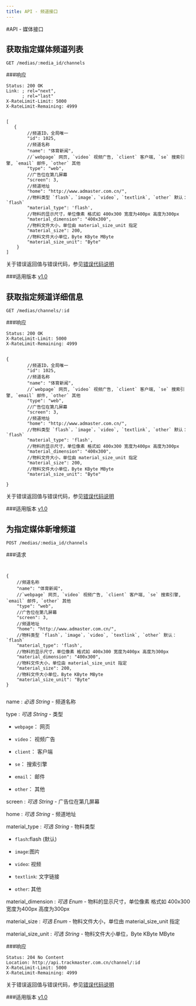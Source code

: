 ```yaml
---
title: API - 频道接口
---
```


#API - 媒体接口


<h2 id="p1">获取指定媒体频道列表</h2>

    GET /medias/:media_id/channels

###响应
<pre class="headers">
<code>Status: 200 OK
Link: <http://api.trackmaster.com.cn/channels?page=2>; rel="next",
      <http://api.trackmaster.com.cn/channels?page=10>; rel="last"
X-RateLimit-Limit: 5000
X-RateLimit-Remaining: 4999
</code></pre>
<pre class="highlight">
<code class="language-javascript">
[
   {
        //频道ID，全局唯一
        "id": 1025,
        //频道名称
        "name": "体育新闻",
        //`webpage` 网页, `video` 视频广告, `client` 客户端, `se` 搜索引擎, `email` 邮件, `other` 其他
        "type": "web",
        //广告位在第几屏幕
        "screen": 3,
        //频道地址
        "home": "http://www.admaster.com.cn/",
        //物料类型 `flash`，`image`，`video`, `textlink`, `other` 默认：`flash`
        "material_type": 'flash',
        //物料的显示尺寸，单位像素 格式如 400x300 宽度为400px 高度为300px
        "material_dimension": "400x300",
        //物料文件大小，单位由 material_size_unit 指定
        "material_size": 200,
        //物料文件大小单位，Byte KByte MByte
        "material_size_unit": "Byte"
    }
]
</code></pre>

关于错误返回值与错误代码，参见[错误代码说明][apiCommon]  

###适用版本
[v1.0][version]

<h2 id="p2">获取指定频道详细信息</h2>

    GET /medias/channels/:id

###响应
<pre class="headers">
<code>Status: 200 OK
X-RateLimit-Limit: 5000
X-RateLimit-Remaining: 4999
</code></pre>
<pre class="highlight">
<code class="language-javascript">
{
        //频道ID，全局唯一
        "id": 1025,
        //频道名称
        "name": "体育新闻",
        //`webpage` 网页, `video` 视频广告, `client` 客户端, `se` 搜索引擎, `email` 邮件, `other` 其他
        "type": "web",
        //广告位在第几屏幕
        "screen": 3,
        //频道地址
        "home": "http://www.admaster.com.cn/",
        //物料类型 `flash`，`image`，`video`, `textlink`, `other` 默认：`flash`
        "material_type": 'flash',
        //物料的显示尺寸，单位像素 格式如 400x300 宽度为400px 高度为300px
        "material_dimension": "400x300",
        //物料文件大小，单位由 material_size_unit 指定
        "material_size": 200,
        //物料文件大小单位，Byte KByte MByte
        "material_size_unit": "Byte"
   
}
</code></pre>

关于错误返回值与错误代码，参见[错误代码说明][apiCommon]

###适用版本
[v1.0][version]

<h2 id="p3">为指定媒体新增频道</h2>

    POST /medias/:media_id/channels

###请求

<pre class="highlight">
<code class="language-javascript">

{
    //频道名称
    "name": "体育新闻",
    //`webpage` 网页, `video` 视频广告, `client` 客户端, `se` 搜索引擎, `email` 邮件, `other` 其他
    "type": "web",
    //广告位在第几屏幕
    "screen": 3,
    //频道地址
    "home": "http://www.admaster.com.cn/",
    //物料类型 `flash`，`image`，`video`, `textlink`, `other` 默认：`flash`
    "material_type": 'flash',
    //物料的显示尺寸，单位像素 格式如 400x300 宽度为400px 高度为300px
    "material_dimension": "400x300",
    //物料文件大小，单位由 material_size_unit 指定
    "material_size": 200,
    //物料文件大小单位，Byte KByte MByte
    "material_size_unit": "Byte"
}

</code></pre>

name
: _必选_ *String* - 频道名称

type
: _可选_ *String* - 类型

* `webpage`： 网页

* `video`： 视频广告

* `client`： 客户端

* `se`： 搜索引擎

* `email`： 邮件

* `other`： 其他

screen
: _可选_ *String* - 广告位在第几屏幕

home
: _可选_ *String* - 频道地址

material_type
: _可选_ *String* - 物料类型 

* `flash`:flash (默认)

* `image`:图片

* `video`: 视频

* `textlink`: 文字链接

* `other`: 其他

material_dimension
: _可选_ *Enum* - 物料的显示尺寸，单位像素 格式如 400x300 宽度为400px 高度为300px

material_size
: _可选_ *Enum* - 物料文件大小，单位由 material_size_unit 指定

material_size_unit
: _可选_ *String* - 物料文件大小单位，Byte KByte MByte

###响应
<pre class="headers no-response">
<code>Status: 204 No Content
Location: http://api.trackmaster.com.cn/channel/:id
X-RateLimit-Limit: 5000
X-RateLimit-Remaining: 4999
</code></pre>

关于错误返回值与错误代码，参见[错误代码说明][apiCommon]

###适用版本
[v1.0][version]

[version]: /trackmaster/v1/apiVersion/
[apiCommon]:/trackmaster/v1/apiCommon/#p5
